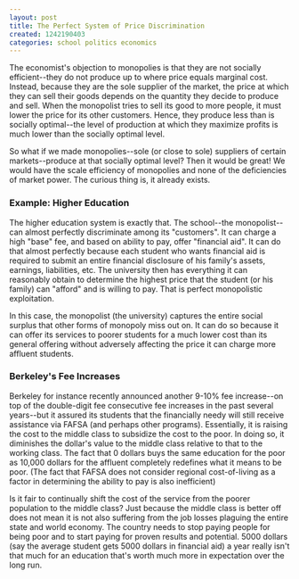```yaml
---
layout: post
title: The Perfect System of Price Discrimination
created: 1242190403
categories: school politics economics
---
```

The economist's objection to monopolies is that they are not socially efficient--they do not produce up to where price equals marginal cost. Instead, because they are the sole supplier of the market, the price at which they can sell their goods depends on the quantity they decide to produce and sell. When the monopolist tries to sell its good to more people, it must lower the price for its other customers. Hence, they produce less than is socially optimal--the level of production at which they maximize profits is much lower than the socially optimal level.

So what if we made monopolies--sole (or close to sole) suppliers of certain markets--produce at that socially optimal level? Then it would be great! We would have the scale efficiency of monopolies and none of the deficiencies of market power. The curious thing is, it already exists.

<h3>Example: Higher Education</h3>

The higher education system is exactly that. The school--the monopolist--can almost perfectly discriminate among its "customers". It can charge a high "base" fee, and based on ability to pay, offer "financial aid". It can do that almost perfectly because each student who wants financial aid is required to submit an entire financial disclosure of his family's assets, earnings, liabilities, etc. The university then has everything it can reasonably obtain to determine the highest price that the student (or his family) can "afford" and is willing to pay. That is perfect monopolistic exploitation.

In this case, the monopolist (the university) captures the entire social surplus that other forms of monopoly miss out on. It can do so because it can offer its services to poorer students for a much lower cost than its general offering without adversely affecting the price it can charge more affluent students.

<h3>Berkeley's Fee Increases</h3>

Berkeley for instance recently announced another 9-10% fee increase--on top of the double-digit fee consecutive fee increases in the past several years--but it assured its students that the financially needy will still receive assistance via FAFSA (and perhaps other programs). Essentially, it is raising the cost to the middle class to subsidize the cost to the poor. In doing so, it diminishes the dollar's value to the middle class relative to that to the working class. The fact that 0 dollars buys the same education for the poor as 10,000 dollars for the affluent completely redefines what it means to be poor. (The fact that FAFSA does not consider regional cost-of-living as a factor in determining the ability to pay is also inefficient)

Is it fair to continually shift the cost of the service from the poorer population to the middle class? Just because the middle class is better off does not mean it is not also suffering from the job losses plaguing the entire state and world economy. The country needs to stop paying people for being poor and to start paying for proven results and potential. 5000 dollars (say the average student gets 5000 dollars in financial aid) a year really isn't that much for an education that's worth much more in expectation over the long run.
